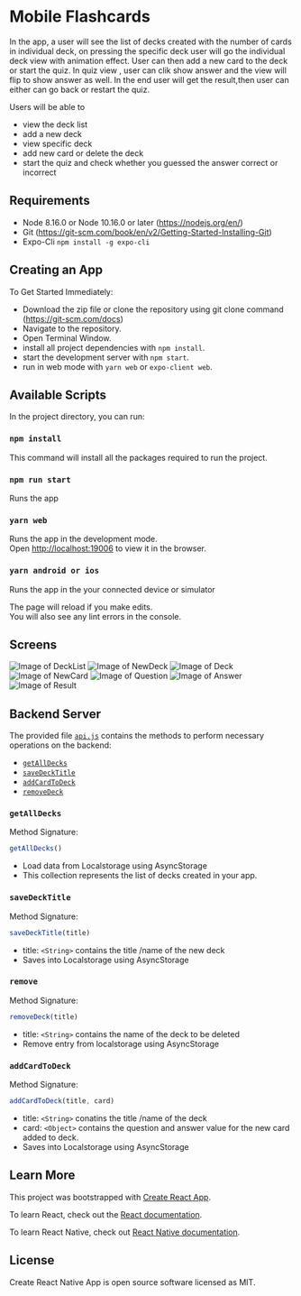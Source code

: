 # Mobile Flashcards

In the app, a user will see the list of decks created with the number of cards in individual deck, 
on pressing the specific deck user will go the individual deck view with animation effect. User can then add a new card to the deck or start the quiz.
In quiz view , user can clik show answer and the view will flip to show answer as well.
In the end user will get the result,then user can either can go back or restart the quiz.

Users will be able to 
* view the deck list
* add a new deck
* view specific deck
* add new card or delete the deck
* start the quiz and check whether you guessed the answer correct or incorrect

## Requirements

* Node 8.16.0 or Node 10.16.0 or later (https://nodejs.org/en/)
* Git (https://git-scm.com/book/en/v2/Getting-Started-Installing-Git)
* Expo-Cli `npm install -g expo-cli`


##  Creating an App 

To Get Started Immediately:

* Download the zip file or clone the repository using git clone command (https://git-scm.com/docs)
* Navigate to the repository.
* Open Terminal Window.
* install all project dependencies with `npm install`.
* start the development server with `npm start`.
* run in web mode with `yarn web` or `expo-client web`.

## Available Scripts

In the project directory, you can run:

### `npm install` 

This command will install all the packages required to run the project.

### `npm run start`

Runs the app<br />

### `yarn web`

Runs the app in the development mode.<br />
Open [http://localhost:19006](http://localhost:19006) to view it in the browser.

### `yarn android or ios`

Runs the app in the your connected device or simulator

The page will reload if you make edits.<br />
You will also see any lint errors in the console.

## Screens 
![Image of DeckList](https://github.com/vikramjeetsingh49/mobile-flashcards/blob/master/screens/decklist.png?raw=true)
![Image of NewDeck](https://github.com/vikramjeetsingh49/mobile-flashcards/blob/master/screens/newdeck.png?raw=true)
![Image of Deck](https://github.com/vikramjeetsingh49/mobile-flashcards/blob/master/screens/deck.png?raw=true)
![Image of NewCard](https://github.com/vikramjeetsingh49/mobile-flashcards/blob/master/screens/newcard.png?raw=true)
![Image of Question](https://github.com/vikramjeetsingh49/mobile-flashcards/blob/master/screens/question.png?raw=true)
![Image of Answer](https://github.com/vikramjeetsingh49/mobile-flashcards/blob/master/screens/answer.png?raw=true)
![Image of Result](https://github.com/vikramjeetsingh49/mobile-flashcards/blob/master/screens/result-1.png?raw=true)

## Backend Server

The provided file [`api.js`](src/utils/api.js) contains the methods to perform necessary operations on the backend:

* [`getAllDecks`](#getAllDecks)
* [`saveDeckTitle`](#saveDeckTitle)
* [`addCardToDeck`](#addCardToDeck)
* [`removeDeck`](#removeDeck)

### `getAllDecks`

Method Signature:

```js
getAllDecks()
```

* Load data from Localstorage using AsyncStorage
* This collection represents the list of decks created in your app.

### `saveDeckTitle`

Method Signature:

```js
saveDeckTitle(title)
```

* title: `<String>` contains the title /name of the new deck
* Saves into Localstorage using AsyncStorage

### `remove`

Method Signature:

```js
removeDeck(title)
```

* title: `<String>` contains the name of the deck to be deleted
* Remove entry from localstorage using  AsyncStorage

### `addCardToDeck`

Method Signature:

```js
addCardToDeck(title, card)
```

* title: `<String>` conatins the title /name of the deck  
* card: `<Object>` contains the question and answer value for the new card added to deck.
* Saves into Localstorage using AsyncStorage


## Learn More

This project was bootstrapped with [Create React App](https://github.com/facebook/create-react-app).

To learn React, check out the [React documentation](https://reactjs.org/).

To learn React Native, check out [React Native documentation](https://reactnative.dev/).

## License

Create React Native App is open source software licensed as MIT.
